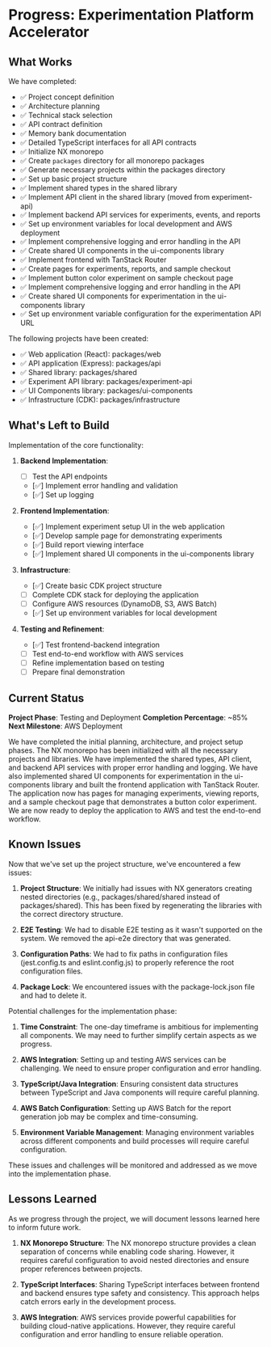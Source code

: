# Progress: Experimentation Platform Accelerator

## What Works

We have completed:

- ✅ Project concept definition
- ✅ Architecture planning
- ✅ Technical stack selection
- ✅ API contract definition
- ✅ Memory bank documentation
- ✅ Detailed TypeScript interfaces for all API contracts
- ✅ Initialize NX monorepo
- ✅ Create `packages` directory for all monorepo packages
- ✅ Generate necessary projects within the packages directory
- ✅ Set up basic project structure
- ✅ Implement shared types in the shared library
- ✅ Implement API client in the shared library (moved from experiment-api)
- ✅ Implement backend API services for experiments, events, and reports
- ✅ Set up environment variables for local development and AWS deployment
- ✅ Implement comprehensive logging and error handling in the API
- ✅ Create shared UI components in the ui-components library
- ✅ Implement frontend with TanStack Router
- ✅ Create pages for experiments, reports, and sample checkout
- ✅ Implement button color experiment on sample checkout page
- ✅ Implement comprehensive logging and error handling in the API
- ✅ Create shared UI components for experimentation in the ui-components library
- ✅ Set up environment variable configuration for the experimentation API URL

The following projects have been created:
- ✅ Web application (React): packages/web
- ✅ API application (Express): packages/api
- ✅ Shared library: packages/shared
- ✅ Experiment API library: packages/experiment-api
- ✅ UI Components library: packages/ui-components
- ✅ Infrastructure (CDK): packages/infrastructure

## What's Left to Build

Implementation of the core functionality:

1. **Backend Implementation**:
   - [ ] Test the API endpoints
   - [✅] Implement error handling and validation
   - [✅] Set up logging

2. **Frontend Implementation**:
   - [✅] Implement experiment setup UI in the web application
   - [✅] Develop sample page for demonstrating experiments
   - [✅] Build report viewing interface
   - [✅] Implement shared UI components in the ui-components library

3. **Infrastructure**:
   - [✅] Create basic CDK project structure
   - [ ] Complete CDK stack for deploying the application
   - [ ] Configure AWS resources (DynamoDB, S3, AWS Batch)
   - [✅] Set up environment variables for local development

4. **Testing and Refinement**:
   - [✅] Test frontend-backend integration
   - [ ] Test end-to-end workflow with AWS services
   - [ ] Refine implementation based on testing
   - [ ] Prepare final demonstration

## Current Status

**Project Phase**: Testing and Deployment
**Completion Percentage**: ~85%
**Next Milestone**: AWS Deployment

We have completed the initial planning, architecture, and project setup phases. The NX monorepo has been initialized with all the necessary projects and libraries. We have implemented the shared types, API client, and backend API services with proper error handling and logging. We have also implemented shared UI components for experimentation in the ui-components library and built the frontend application with TanStack Router. The application now has pages for managing experiments, viewing reports, and a sample checkout page that demonstrates a button color experiment. We are now ready to deploy the application to AWS and test the end-to-end workflow.

## Known Issues

Now that we've set up the project structure, we've encountered a few issues:

1. **Project Structure**: We initially had issues with NX generators creating nested directories (e.g., packages/shared/shared instead of packages/shared). This has been fixed by regenerating the libraries with the correct directory structure.

2. **E2E Testing**: We had to disable E2E testing as it wasn't supported on the system. We removed the api-e2e directory that was generated.

3. **Configuration Paths**: We had to fix paths in configuration files (jest.config.ts and eslint.config.js) to properly reference the root configuration files.

4. **Package Lock**: We encountered issues with the package-lock.json file and had to delete it.

Potential challenges for the implementation phase:

1. **Time Constraint**: The one-day timeframe is ambitious for implementing all components. We may need to further simplify certain aspects as we progress.

2. **AWS Integration**: Setting up and testing AWS services can be challenging. We need to ensure proper configuration and error handling.

3. **TypeScript/Java Integration**: Ensuring consistent data structures between TypeScript and Java components will require careful planning.

4. **AWS Batch Configuration**: Setting up AWS Batch for the report generation job may be complex and time-consuming.

5. **Environment Variable Management**: Managing environment variables across different components and build processes will require careful configuration.

These issues and challenges will be monitored and addressed as we move into the implementation phase.

## Lessons Learned

As we progress through the project, we will document lessons learned here to inform future work.

1. **NX Monorepo Structure**: The NX monorepo structure provides a clean separation of concerns while enabling code sharing. However, it requires careful configuration to avoid nested directories and ensure proper references between projects.

2. **TypeScript Interfaces**: Sharing TypeScript interfaces between frontend and backend ensures type safety and consistency. This approach helps catch errors early in the development process.

3. **AWS Integration**: AWS services provide powerful capabilities for building cloud-native applications. However, they require careful configuration and error handling to ensure reliable operation.